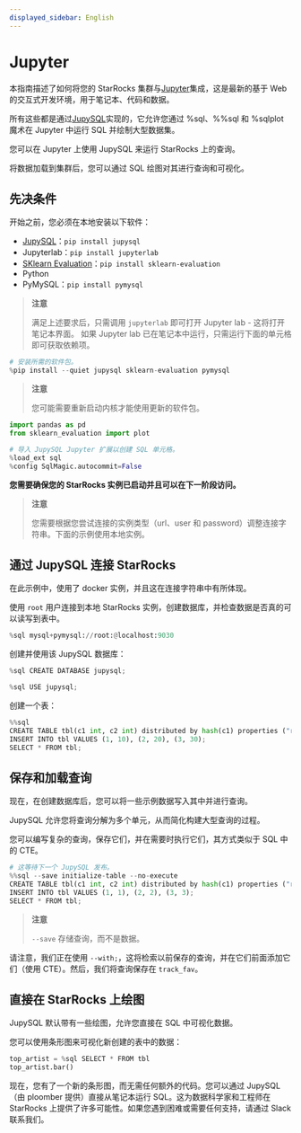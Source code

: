 ```yaml
---
displayed_sidebar: English
---
```


# Jupyter

本指南描述了如何将您的 StarRocks 集群与[Jupyter](https://jupyter.org/)集成，这是最新的基于 Web 的交互式开发环境，用于笔记本、代码和数据。

所有这些都是通过[JupySQL](https://jupysql.ploomber.io/)实现的，它允许您通过 %sql、%%sql 和 %sqlplot 魔术在 Jupyter 中运行 SQL 并绘制大型数据集。

您可以在 Jupyter 上使用 JupySQL 来运行 StarRocks 上的查询。

将数据加载到集群后，您可以通过 SQL 绘图对其进行查询和可视化。

## 先决条件

开始之前，您必须在本地安装以下软件：

- [JupySQL](https://jupysql.ploomber.io/en/latest/quick-start.html)：`pip install jupysql`
- Jupyterlab：`pip install jupyterlab`
- [SKlearn Evaluation](https://github.com/ploomber/sklearn-evaluation)：`pip install sklearn-evaluation`
- Python
- PyMySQL：`pip install pymysql`

> **注意**
>
> 满足上述要求后，只需调用 `jupyterlab` 即可打开 Jupyter lab - 这将打开笔记本界面。
> 如果 Jupyter lab 已在笔记本中运行，只需运行下面的单元格即可获取依赖项。

```python
# 安装所需的软件包。
%pip install --quiet jupysql sklearn-evaluation pymysql
```

> **注意**
>
> 您可能需要重新启动内核才能使用更新的软件包。

```python
import pandas as pd
from sklearn_evaluation import plot

# 导入 JupySQL Jupyter 扩展以创建 SQL 单元格。
%load_ext sql
%config SqlMagic.autocommit=False
```

**您需要确保您的 StarRocks 实例已启动并且可以在下一阶段访问。**

> **注意**
>
> 您需要根据您尝试连接的实例类型（url、user 和 password）调整连接字符串。下面的示例使用本地实例。

## 通过 JupySQL 连接 StarRocks

在此示例中，使用了 docker 实例，并且这在连接字符串中有所体现。

使用 `root` 用户连接到本地 StarRocks 实例，创建数据库，并检查数据是否真的可以读写到表中。

```python
%sql mysql+pymysql://root:@localhost:9030
```

创建并使用该 JupySQL 数据库：

```python
%sql CREATE DATABASE jupysql;
```

```python
%sql USE jupysql;
```

创建一个表：

```python
%%sql
CREATE TABLE tbl(c1 int, c2 int) distributed by hash(c1) properties ("replication_num" = "1");
INSERT INTO tbl VALUES (1, 10), (2, 20), (3, 30);
SELECT * FROM tbl;
```

## 保存和加载查询

现在，在创建数据库后，您可以将一些示例数据写入其中并进行查询。

JupySQL 允许您将查询分解为多个单元，从而简化构建大型查询的过程。

您可以编写复杂的查询，保存它们，并在需要时执行它们，其方式类似于 SQL 中的 CTE。

```python
# 这等待下一个 JupySQL 发布。
%%sql --save initialize-table --no-execute
CREATE TABLE tbl(c1 int, c2 int) distributed by hash(c1) properties ("replication_num" = "1");
INSERT INTO tbl VALUES (1, 1), (2, 2), (3, 3);
SELECT * FROM tbl;
```

> **注意**
>
> `--save` 存储查询，而不是数据。

请注意，我们正在使用 `--with;`，这将检索以前保存的查询，并在它们前面添加它们（使用 CTE）。然后，我们将查询保存在 `track_fav`。

## 直接在 StarRocks 上绘图

JupySQL 默认带有一些绘图，允许您直接在 SQL 中可视化数据。

您可以使用条形图来可视化新创建的表中的数据：

```python
top_artist = %sql SELECT * FROM tbl
top_artist.bar()
```

现在，您有了一个新的条形图，而无需任何额外的代码。您可以通过 JupySQL（由 ploomber 提供）直接从笔记本运行 SQL。这为数据科学家和工程师在 StarRocks 上提供了许多可能性。如果您遇到困难或需要任何支持，请通过 Slack 联系我们。

